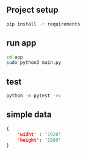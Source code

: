## Project setup

```sh
pip install -r requirements
```

## run app

```sh
cd app
sudo python3 main.py
```

## test

```sh
python -m pytest -vv
```

## simple data

```json
{
    'widht' : '1920'
    'height': '1080'
}
```
